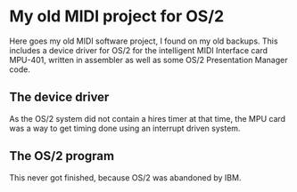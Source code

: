 # My old MIDI project for OS/2

Here goes my old MIDI software project, I found on my old backups. This includes a device driver for OS/2 for the intelligent MIDI
Interface card MPU-401, written in assembler as well as some OS/2 Presentation Manager code.


## The device driver

As the OS/2 system did not contain a hires timer at that time, the MPU card was a way to get timing done using an interrupt driven
system.

## The OS/2 program

This never got finished, because OS/2 was abandoned by IBM.